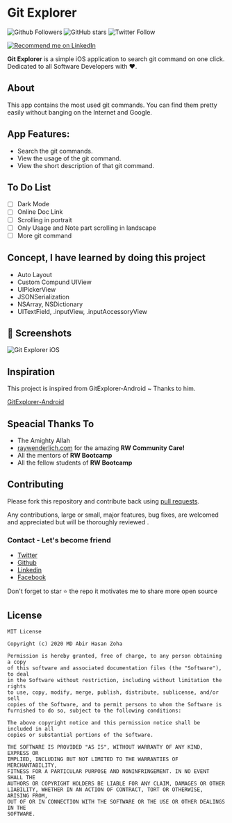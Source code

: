 # Git Explorer

![Github Followers](https://img.shields.io/github/followers/zoha131?label=Follow&style=social)
![GitHub stars](https://img.shields.io/github/stars/zoha131/GitExplorer-iOS?style=social)
![Twitter Follow](https://img.shields.io/twitter/follow/zoha131?label=Follow&style=social)

<a href="https://www.linkedin.com/in/zoha131/">
    <img src="https://img.shields.io/badge/Support-Recommed%2FEndorse%20me%20on%20Linkedin-yellow?style=for-the-badge&logo=linkedin" alt="Recommend me on LinkedIn" /></a>


**Git Explorer** is a simple iOS application to search git command on one click. Dedicated to all Software Developers with ❤️.


## About
This app contains the most used git commands. You can find them pretty easily without banging on the Internet and Google.


## App Features:
- Search the git commands.
- View the usage of the git command.
- View the short description of that git command.

## To Do List
- [ ] Dark Mode
- [ ] Online Doc Link
- [ ] Scrolling in portrait
- [ ] Only Usage and Note part scrolling in landscape
- [ ] More git command

## Concept, I have learned by doing this project
- Auto Layout
- Custom Compund UIView
- UIPickerView
- JSONSerialization
- NSArray, NSDictionary
- UITextField, .inputView, .inputAccessoryView

## 📸 Screenshots

<img src="./doc/app_profile.png" alt="Git Explorer iOS">

## Inspiration

This project is inspired from GitExplorer-Android ~ Thanks to him.

  [GitExplorer-Android](https://github.com/Shashank02051997/GitExplorer-Android)

## Speacial Thanks To
- The Amighty Allah
- [raywenderlich.com](https://www.raywenderlich.com/) for the amazing **RW Community Care!**
- All the mentors of **RW Bootcamp**
- All the fellow students of **RW Bootcamp**

## Contributing

Please fork this repository and contribute back using
[pull requests](https://github.com/Zoha131/GitExplorer-iOS/pulls).

Any contributions, large or small, major features, bug fixes, are welcomed and appreciated
but will be thoroughly reviewed .

### Contact - Let's become friend
- [Twitter](https://twitter.com/zoha131)
- [Github](https://github.com/zoha131)
- [Linkedin](https://www.linkedin.com/in/zoha131/)
- [Facebook](https://www.facebook.com/zoha131)

<p>
Don't forget to star ⭐ the repo it motivates me to share more open source
</p>

## License

```
MIT License

Copyright (c) 2020 MD Abir Hasan Zoha

Permission is hereby granted, free of charge, to any person obtaining a copy
of this software and associated documentation files (the "Software"), to deal
in the Software without restriction, including without limitation the rights
to use, copy, modify, merge, publish, distribute, sublicense, and/or sell
copies of the Software, and to permit persons to whom the Software is
furnished to do so, subject to the following conditions:

The above copyright notice and this permission notice shall be included in all
copies or substantial portions of the Software.

THE SOFTWARE IS PROVIDED "AS IS", WITHOUT WARRANTY OF ANY KIND, EXPRESS OR
IMPLIED, INCLUDING BUT NOT LIMITED TO THE WARRANTIES OF MERCHANTABILITY,
FITNESS FOR A PARTICULAR PURPOSE AND NONINFRINGEMENT. IN NO EVENT SHALL THE
AUTHORS OR COPYRIGHT HOLDERS BE LIABLE FOR ANY CLAIM, DAMAGES OR OTHER
LIABILITY, WHETHER IN AN ACTION OF CONTRACT, TORT OR OTHERWISE, ARISING FROM,
OUT OF OR IN CONNECTION WITH THE SOFTWARE OR THE USE OR OTHER DEALINGS IN THE
SOFTWARE.
```

